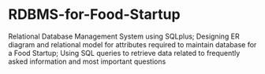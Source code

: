 # RDBMS-for-Food-Startup
Relational Database Management System using SQLplus; Designing ER diagram and relational model for attributes required to maintain database for a Food Startup; Using SQL queries to retrieve data related to frequently asked information and most important questions
